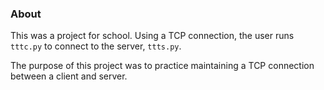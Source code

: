 ### About
This was a project for school. Using a TCP connection, the user runs `tttc.py` to connect to the server, `ttts.py`.

The purpose of this project was to practice maintaining a TCP connection between a client and server.
